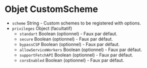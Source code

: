 # Objet CustomScheme

* `scheme` String - Custom schemes to be registered with options.
* `privileges` Object (facultatif) 
  * `standart` Boolean (optionnel) - Faux par défaut.
  * `secure` Boolean (optionnel) - Faux par défaut.
  * `bypassCSP` Boolean (optionnel) - Faux par défaut.
  * `allowServiceWorkers` Boolean (optionnel) - Faux par défaut.
  * `supportFetchAPI` Boolean (optionnel) - Faux par défaut.
  * `corsEnabled` Boolean (optionnel) - Faux par défaut.